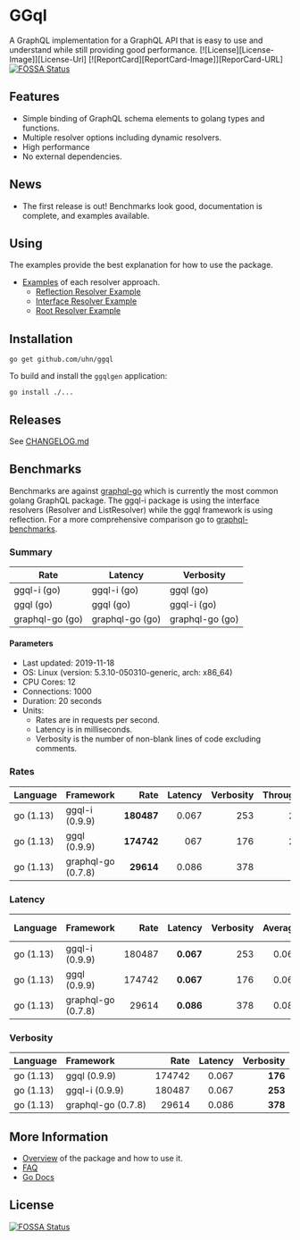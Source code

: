 # GGql

A GraphQL implementation for a GraphQL API that is easy to use and
understand while still providing good performance.
[![License][License-Image]][License-Url] [![ReportCard][ReportCard-Image]][ReporCard-URL]
[![FOSSA Status](https://app.fossa.com/api/projects/git%2Bgithub.com%2FUHN%2Fggql.svg?type=shield)](https://app.fossa.com/projects/git%2Bgithub.com%2FUHN%2Fggql?ref=badge_shield)
## Features

 - Simple binding of GraphQL schema elements to golang types and functions.
 - Multiple resolver options including dynamic resolvers.
 - High performance
 - No external dependencies.

## News

- The first release is out! Benchmarks look good, documentation is
  complete, and examples available.

## Using

The examples provide the best explanation for how to use the package.

 - [Examples](examples/README.md) of each resolver approach.
   - [Reflection Resolver Example](examples/reflection/README.md)
   - [Interface Resolver Example](examples/interface/README.md)
   - [Root Resolver Example](examples/root/README.md)

## Installation

```
go get github.com/uhn/ggql
```

To build and install the `ggqlgen` application:

```
go install ./...
```

## Releases

See [CHANGELOG.md](CHANGELOG.md)

## Benchmarks

Benchmarks are against
[graphql-go](https://github.com/graphql-go/graphql) which is currently
the most common golang GraphQL package. The ggql-i package is using
the interface resolvers (Resolver and ListResolver) while the ggql
framework is using reflection. For a more comprehensive comparison go
to
[graphql-benchmarks](https://github.com/the-benchmarker/graphql-benchmarks).

### Summary

| Rate                | Latency             | Verbosity       |
| ------------------- | ------------------- | --------------- |
| ggql-i (go)         | ggql-i (go)         | ggql (go)       |
| ggql (go)           | ggql (go)           | ggql-i (go)     |
| graphql-go (go)     | graphql-go (go)     | graphql-go (go) |

#### Parameters
- Last updated: 2019-11-18
- OS: Linux (version: 5.3.10-050310-generic, arch: x86_64)
- CPU Cores: 12
- Connections: 1000
- Duration: 20 seconds
- Units:
  - Rates are in requests per second.
  - Latency is in milliseconds.
  - Verbosity is the number of non-blank lines of code excluding comments.

### Rates
| Language  | Framework          |       Rate | Latency | Verbosity | Throughput |
|:----------|:-------------------|-----------:|--------:|----------:|-----------:|
| go (1.13) | ggql-i (0.9.9)     | **180487** |   0.067 |       253 |      26.10 |
| go (1.13) | ggql (0.9.9)       | **174742** |     067 |       176 |      25.25 |
| go (1.13) | graphql-go (0.7.8) |  **29614** |   0.086 |       378 |       4.28 |

### Latency
| Language  | Framework          |   Rate |   Latency | Verbosity | Average | 90th % | 99th % | Std Dev |
|:----------|:-------------------|-------:|----------:|----------:|--------:|-------:|-------:|--------:|
| go (1.13) | ggql-i (0.9.9)     | 180487 | **0.067** |       253 |   0.065 |  0.074 |  0.090 |    0.02 |
| go (1.13) | ggql (0.9.9)       | 174742 | **0.067** |       176 |   0.064 |  0.072 |  0.077 |    0.02 |
| go (1.13) | graphql-go (0.7.8) |  29614 | **0.086** |       378 |   0.085 |  0.091 |  0.099 |    0.02 |

### Verbosity
| Language  | Framework          |   Rate | Latency | Verbosity |
|:----------|:-------------------|-------:|--------:|----------:|
| go (1.13) | ggql (0.9.9)       | 174742 |   0.067 |   **176** |
| go (1.13) | ggql-i (0.9.9)     | 180487 |   0.067 |   **253** |
| go (1.13) | graphql-go (0.7.8) |  29614 |   0.086 |   **378** |

## More Information

 - [Overview](overview.md) of the package and how to use it.
 - [FAQ](faq.md)
 - [Go Docs](https://uhn.github.io/ggql)


## License
[![FOSSA Status](https://app.fossa.com/api/projects/git%2Bgithub.com%2FUHN%2Fggql.svg?type=large)](https://app.fossa.com/projects/git%2Bgithub.com%2FUHN%2Fggql?ref=badge_large)